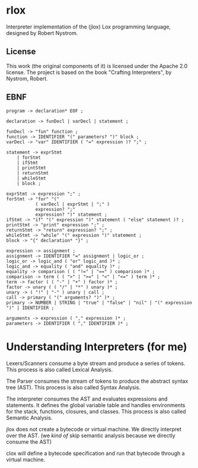 # rlox

Interpreter implementation of the (jlox) Lox programming language, designed by Robert Nystrom.

## License

This work (the original components of it) is licensed under the Apache 2.0 license.
The project is based on the book "Crafting Interpreters", by Nystrom, Robert.

## EBNF

```ebnf
program -> declaration* EOF ;

declaration -> funDecl | varDecl | statement ;

funDecl -> "fun" function ;
function -> IDENTIFIER "(" parameters? ")" block ;
varDecl -> "var" IDENTIFIER ( "=" expression )? ";" ;

statement -> exprStmt
    | forStmt
    | ifStmt
    | printStmt
    | returnStmt
    | whileStmt
    | block ;

exprStmt -> expression ";" ;
forStmt -> "for" "("
           ( varDecl | exprStmt | ";" )
           expression? ";"
           expression? ")" statement ;
ifStmt -> "if" "(" expression ")" statement ( "else" statement )? ;
printStmt -> "print" expression ";" ;
returnStmt -> "return" expression? ";" ;
whileStmt -> "while" "(" expression ")" statement ;
block -> "{" declaration* "}" ;

expression -> assignment ;
assignment -> IDENTIFIER "=" assignment | logic_or ;
logic_or -> logic_and ( "or" logic_and )* ;
logic_and -> equality ( "and" equality )* ;
equality -> comparison ( ( "!=" | "==" ) comparison )* ;
comparison -> term ( ( ">" | ">=" | "<" | "<=" ) term )* ;
term -> factor ( ( "-" | "+" ) factor )* ;
factor -> unary ( ( "/" | "*" ) unary )* ;
unary -> ( "!" | "-" ) unary | call ;
call -> primary ( "(" arguments? ")" )* ;
primary -> NUMBER | STRING | "true" | "false" | "nil" | "(" expression ")" | IDENTIFIER ;

arguments -> expression ( "," expression )* ;
parameters -> IDENTIFIER ( "," IDENTIFIER )* ;
```

# Understanding Interpreters (for me)

Lexers/Scanners consume a byte stream and produce a series of tokens.
This process is also called Lexical Analysis.

The Parser consumes the stream of tokens to produce the abstract syntax tree (AST).
This process is also called Syntax Analysis.

The interpreter consumes the AST and evaluates expressions and statements. It defines the global variable table
and handles environments for the stack, functions, closures, and classes.
This process is also called Semantic Analysis.

jlox does not create a bytecode or virtual machine. We directly interpret over the AST.
(we *kind of* skip semantic analysis because we directly consume the AST)

clox will define a bytecode specification and run that bytecode through a virtual machine.
